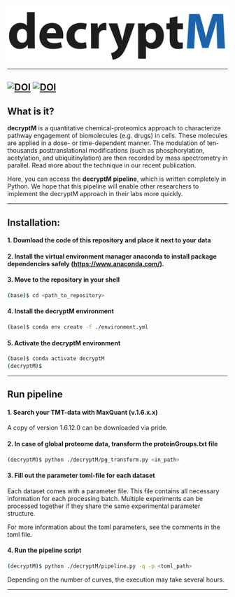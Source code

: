 ![logo](logo.png?raw=true)

-----------------

[![DOI](https://zenodo.org/badge/523340827.svg)](https://zenodo.org/badge/latestdoi/523340827)
[![DOI](https://img.shields.io/badge/DOI-10.1126%2Fscience.ade3925-%23B31B1B)](https://science.org/doi/10.1126/science.ade3925)
-----------------

## What is it?

**decryptM** is a quantitative chemical-proteomics approach to characterize 
pathway engagement of biomolecules (e.g. drugs) in cells. These molecules are 
applied in a dose- or time-dependent manner. The modulation of ten-thousands 
posttranslational modifications (such as phosphorylation, acetylation, 
and ubiquitinylation) are then recorded by mass spectrometry in parallel. Read 
more about the technique in our recent publication.

Here, you can access the **decryptM pipeline**, which is written completely in 
Python. We hope that this pipeline will enable other researchers to implement 
the decryptM approach in their labs more quickly. 

-----------------

## Installation:

#### 1. Download the code of this repository and place it next to your data

#### 2. Install the virtual environment manager anaconda to install package dependencies safely (https://www.anaconda.com/).

#### 3. Move to the repository in your shell
```sh
(base)$ cd <path_to_repository>
```

#### 4. Install the decryptM environment
```sh
(base)$ conda env create -f ./environment.yml
```

#### 5. Activate the decryptM environment
```sh
(base)$ conda activate decryptM
(decryptM)$
```

-----------------

## Run pipeline

#### 1. Search your TMT-data with MaxQuant (v.1.6.x.x)
A copy of version 1.6.12.0 can be downloaded via pride.

#### 2. In case of global proteome data, transform the proteinGroups.txt file
```sh
(decryptM)$ python ./decryptM/pg_transform.py <in_path>
```

#### 3. Fill out the parameter toml-file for each dataset
Each dataset comes with a parameter file. This file contains all necessary 
information for each processing batch. Multiple experiments can be processed 
together if they share the same experimental parameter structure. 

For more information about the toml parameters, see the comments in the toml file.  

#### 4. Run the pipeline script
```sh
(decryptM)$ python ./decryptM/pipeline.py -q -p <toml_path>
```
Depending on the number of curves, the execution may take several hours.

-----------------


